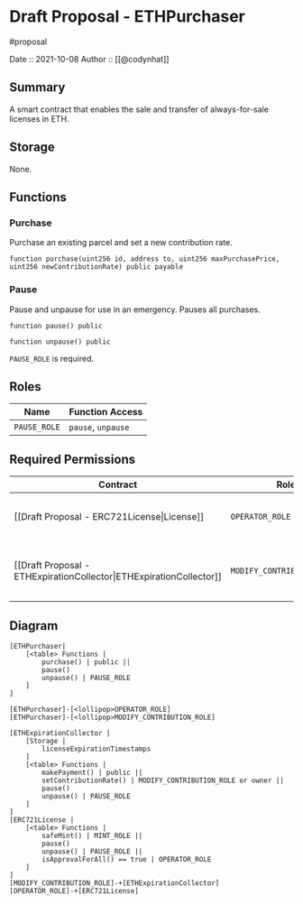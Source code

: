 # Draft Proposal - ETHPurchaser
#proposal

Date :: 2021-10-08
Author :: [[@codynhat]]

## Summary
A smart contract that enables the sale and transfer of always-for-sale licenses in ETH.

## Storage
None.

## Functions
### Purchase
Purchase an existing parcel and set a new contribution rate.

```
function purchase(uint256 id, address to, uint256 maxPurchasePrice, uint256 newContributionRate) public payable
```

### Pause
Pause and unpause for use in an emergency. Pauses all purchases.

```
function pause() public
```

```
function unpause() public
```

`PAUSE_ROLE` is required.

## Roles
| Name                       | Function Access       |
| -------------------------- | --------------------- |
| `PAUSE_ROLE`               | `pause`, `unpause`    |

## Required Permissions
| Contract                                                            | Role                       | Reason                                                 |
| ------------------------------------------------------------------- | -------------------------- | ------------------------------------------------------ |
| [[Draft Proposal - ERC721License\|License]]                               | `OPERATOR_ROLE`            | Transfers the license to the new owner                 |
| [[Draft Proposal - ETHExpirationCollector\|ETHExpirationCollector]] | `MODIFY_CONTRIBUTION_ROLE` | Sets new contribution rate when purchase is successful | 

## Diagram
```nomnoml
[ETHPurchaser|
	[<table> Functions |
		purchase() | public ||
		pause() 
		unpause() | PAUSE_ROLE
	]
]

[ETHPurchaser]-[<lollipop>OPERATOR_ROLE]
[ETHPurchaser]-[<lollipop>MODIFY_CONTRIBUTION_ROLE]

[ETHExpirationCollector | 
	[Storage |
		licenseExpirationTimestamps
	]
	[<table> Functions |
		makePayment() | public ||
		setContributionRate() | MODIFY_CONTRIBUTION_ROLE or owner ||
		pause() 
		unpause() | PAUSE_ROLE
	]
]
[ERC721License | 
	[<table> Functions |
		safeMint() | MINT_ROLE || 
		pause() 
		unpause() | PAUSE_ROLE || 
    	isApprovalForAll() == true | OPERATOR_ROLE
	]
]
[MODIFY_CONTRIBUTION_ROLE]-+[ETHExpirationCollector]
[OPERATOR_ROLE]-+[ERC721License]
```